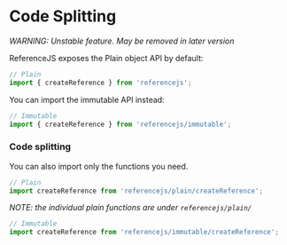 # Code Splitting
*WARNING: Unstable feature. May be removed in later version*

ReferenceJS exposes the Plain object API by default:

```js
// Plain
import { createReference } from 'referencejs';
```

You can import the immutable API instead:
```js
// Immutable
import { createReference } from 'referencejs/immutable';
```

### Code splitting
You can also import only the functions you need.

```js
// Plain
import createReference from 'referencejs/plain/createReference';
```
*NOTE: the individual plain functions are under `referencejs/plain/`*

```js
// Immutable
import createReference from 'referencejs/immutable/createReference';
```
